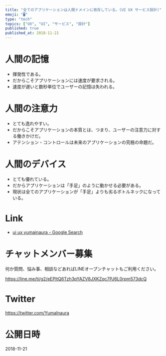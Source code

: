 ```yaml
---
title: "全てのアプリケーションは人間ドメインに依存している。(UI UX サービス設計)"
emoji: "🖥"
type: "tech"
topics: ["UX", "UI", "サービス", "設計"]
published: true
published_at: 2018-11-21
---
```



# 人間の記憶

- 揮発性である。
- だからこそアプリケーションには速度が要求される。
- 速度が遅いと数秒単位でユーザーの記憶は失われる。

# 人間の注意力

- とても逸れやすい。
- だからこそアプリケーションの本質とは、つまり、ユーザーの注意力に対する働きかけだ。
- アテンション・コントロールは未来のアプリケーションの究極の命題だ。

# 人間のデバイス

- とても優れている。
- だからアプリケーションは「手足」のように動かせる必要がある。
- 現状は全てのアプリケーションが「手足」よりも劣るボトルネックになっている。

# Link

- [ui ux yumainaura - Google Search](https://www.google.co.jp/search?q=ui+ux+yumainaura&oq=ui+ux+yumainaura&aqs=chrome..69i57j69i60l3.2834j0j7&sourceid=chrome&ie=UTF-8)








<!-- Update From Qiita API -->

# チャットメンバー募集


何か質問、悩み事、相談などあればLINEオープンチャットもご利用ください。

https://line.me/ti/g2/eEPltQ6Tzh3pYAZV8JXKZqc7PJ6L0rpm573dcQ





# Twitter


https://twitter.com/YumaInaura


<!-- Update From Qiita API -->



# 公開日時

2018-11-21
